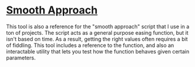# [Smooth Approach](https://chrisanselmo.com/tools/#/smooth-approach)

This tool is also a reference for the "smooth approach" script that I use in a ton of projects. The script acts as a general purpose easing function, but it isn't based on time. As a result, getting the right values often requires a bit of fiddling. This tool includes a reference to the function, and also an interactable utility that lets you test how the function behaves given certain parameters.